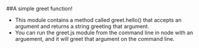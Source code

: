 ##A simple greet function!

* This module contains a method called greet.hello() that accepts an argument and returns a string greeting that argument.
* You can run the greet.js module from the command line in node with an arguement, and it will greet that argument on the command line.
